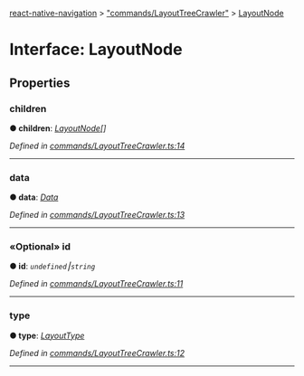 [react-native-navigation](../README.md) > ["commands/LayoutTreeCrawler"](../modules/_commands_layouttreecrawler_.md) > [LayoutNode](../interfaces/_commands_layouttreecrawler_.layoutnode.md)



# Interface: LayoutNode


## Properties
<a id="children"></a>

###  children

**●  children**:  *[LayoutNode](_commands_layouttreecrawler_.layoutnode.md)[]* 

*Defined in [commands/LayoutTreeCrawler.ts:14](https://github.com/wix/react-native-navigation/blob/5cba4e85/lib/src/commands/LayoutTreeCrawler.ts#L14)*





___

<a id="data"></a>

###  data

**●  data**:  *[Data](_commands_layouttreecrawler_.data.md)* 

*Defined in [commands/LayoutTreeCrawler.ts:13](https://github.com/wix/react-native-navigation/blob/5cba4e85/lib/src/commands/LayoutTreeCrawler.ts#L13)*





___

<a id="id"></a>

### «Optional» id

**●  id**:  *`undefined`⎮`string`* 

*Defined in [commands/LayoutTreeCrawler.ts:11](https://github.com/wix/react-native-navigation/blob/5cba4e85/lib/src/commands/LayoutTreeCrawler.ts#L11)*





___

<a id="type"></a>

###  type

**●  type**:  *[LayoutType](../enums/_commands_layouttype_.layouttype.md)* 

*Defined in [commands/LayoutTreeCrawler.ts:12](https://github.com/wix/react-native-navigation/blob/5cba4e85/lib/src/commands/LayoutTreeCrawler.ts#L12)*





___


